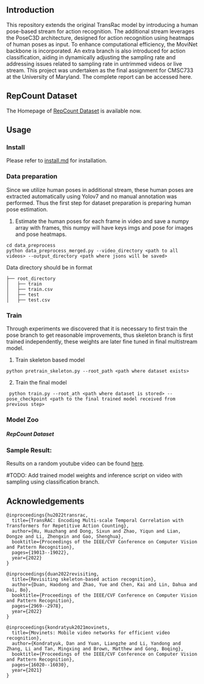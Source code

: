 ## Introduction
This repository extends the original TransRac model by introducing a human pose-based stream for action recognition. The additional stream leverages the PoseC3D architecture, designed for action recognition using heatmaps of human poses as input. To enhance computational efficiency, the MoviNet backbone is incorporated. An extra branch is also introduced for action classification, aiding in dynamically adjusting the sampling rate and addressing issues related to sampling rate in untrimmed videos or live stream. This project was undertaken as the final assignment for CMSC733 at the University of Maryland. The complete report can be accessed here.

## RepCount Dataset   
The Homepage of [RepCount Dataset](https://svip-lab.github.io/dataset/RepCount_dataset.html) is available now. 


## Usage  
### Install 
Please refer to [install.md](https://github.com/SvipRepetitionCounting/TransRAC/blob/main/install.md) for installation.

### Data preparation
Since we utilize human poses in additional stream, these human poses are extracted automatically using Yolov7 and no manual annotation was performed. Thus the first step for dataset preparation is preparing human pose estimation. 

1. Estimate the human poses for each frame in video and save a numpy array with frames, this numpy will have keys imgs and pose for images and pose heatmaps. 

```
cd data_preprocess
python data_preprocess_merged.py --video_directory <path to all videos> --output_directory <path where jsons will be saved>
```

Data directory should be in format 
```
├── root_directory
│   ├── train
│   ├── train.csv
│   ├── test
│   ├── test.csv
```


### Train   

Through experiments we discovered that it is necessary to first train the pose branch to get reasonable improvements, thus skeleton branch is first trained independently, these weights are later fine tuned in final multistream model. 
1. Train skeleton based model

`
python pretrain_skeleton.py --root_path <path where dataset exists>
`

2. Train the final model

` 
python train.py --root_ath <path where dataset is stored> --pose_checkpoint <path to the final trained model received from previous step>
`    

### Model Zoo

##### RepCount Dataset 

### Sample Result:

Results on a random youtube video can be found [here](https://drive.google.com/file/d/1HHIYo1lwVBgye09eTTU_caovlrCuo37_/view?usp=sharing). 


#TODO: 
Add trained model weights and inference script on video with sampling using classification branch. 

## Acknowledgements

```
@inproceedings{hu2022transrac,
  title={TransRAC: Encoding Multi-scale Temporal Correlation with Transformers for Repetitive Action Counting},
  author={Hu, Huazhang and Dong, Sixun and Zhao, Yiqun and Lian, Dongze and Li, Zhengxin and Gao, Shenghua},
  booktitle={Proceedings of the IEEE/CVF Conference on Computer Vision and Pattern Recognition},
  pages={19013--19022},
  year={2022}
}
```
```
@inproceedings{duan2022revisiting,
  title={Revisiting skeleton-based action recognition},
  author={Duan, Haodong and Zhao, Yue and Chen, Kai and Lin, Dahua and Dai, Bo},
  booktitle={Proceedings of the IEEE/CVF Conference on Computer Vision and Pattern Recognition},
  pages={2969--2978},
  year={2022}
}
```

```
@inproceedings{kondratyuk2021movinets,
  title={Movinets: Mobile video networks for efficient video recognition},
  author={Kondratyuk, Dan and Yuan, Liangzhe and Li, Yandong and Zhang, Li and Tan, Mingxing and Brown, Matthew and Gong, Boqing},
  booktitle={Proceedings of the IEEE/CVF Conference on Computer Vision and Pattern Recognition},
  pages={16020--16030},
  year={2021}
}
```

